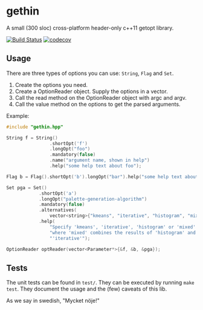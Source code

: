 gethin
======
A small (300 sloc) cross-platform header-only c++11 getopt library.

[![Build Status](https://travis-ci.org/MattiasLiljeson/gethin.svg?branch=master)](https://travis-ci.org/MattiasLiljeson/gethin)
[![codecov](https://codecov.io/gh/MattiasLiljeson/gethin/branch/master/graph/badge.svg)](https://codecov.io/gh/MattiasLiljeson/gethin)

Usage
-----
There are three types of options you can use: `String`, `Flag` and `Set`.

1. Create the options you need.
2. Create a OptionReader object. Supply the options in a vector.
3. Call the read method on the OptionReader object with argc and argv. 
4. Call the value method on the options to get the parsed arguments.

Example:

```c++
#include "gethin.hpp"

String f = String()
                .shortOpt('f')
                .longOpt("foo")
                .mandatory(false)
                .name("argument name, shown in help")
                .help("some help text about foo");

Flag b = Flag().shortOpt('b').longOpt("bar").help("some help text about bar");

Set pga = Set()
            .shortOpt('a')
            .longOpt("palette-generation-algorithm")
            .mandatory(false)
            .alternatives(
                vector<string>{"kmeans", "iterative", "histogram", "mixed"})
            .help(
                "Specify 'kmeans', 'iterative', 'histogram' or 'mixed' "
                "where 'mixed' combines the results of 'histogram' and "
                "'iterative'");

OptionReader optReader(vector<Parameter*>{&f, &b, &pga});
```

Tests
-----
The unit tests can be found in `test/`.
They can be executed by running `make test`.
They document the usage and the (few) caveats of this lib.

As we say in swedish, "Mycket nöje!"
